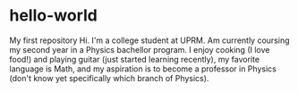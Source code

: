 # hello-world
My first repository
Hi. I'm a college student at UPRM.
Am currently coursing my second year in a Physics bachellor program.
I enjoy cooking (I love food!) and playing guitar (just started learning recently), my favorite language is Math, and my aspiration is to become a professor in Physics (don't know yet specifically which branch of Physics).
